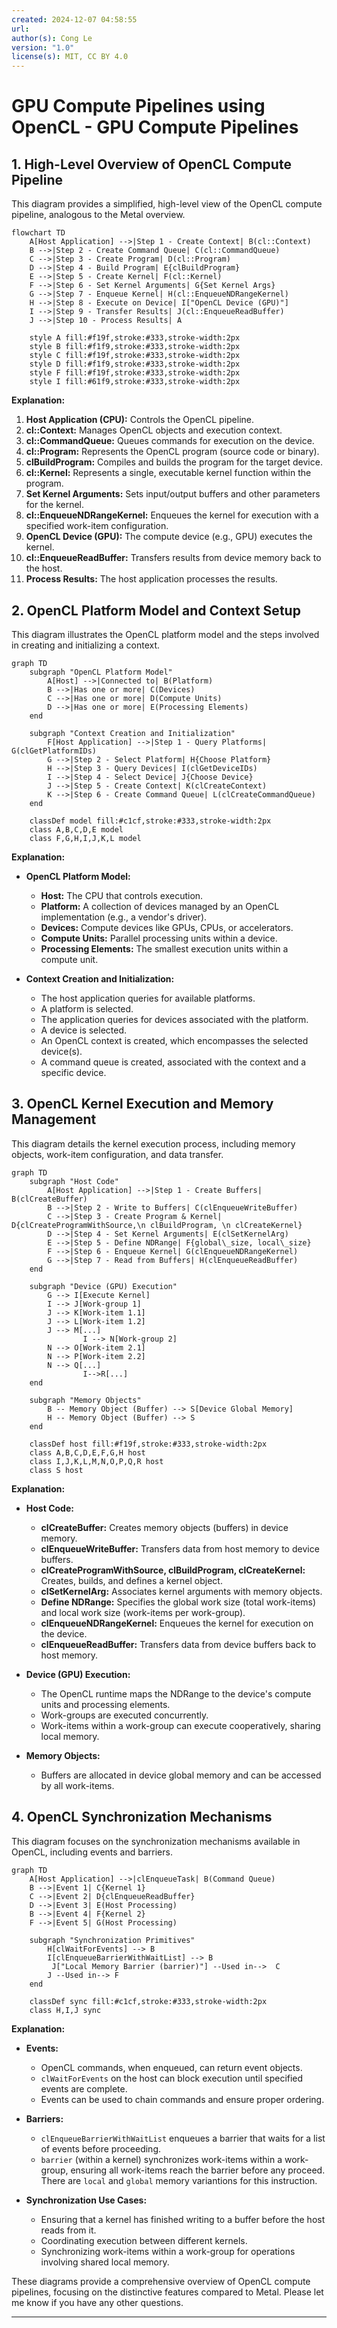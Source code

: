 ```yaml
---
created: 2024-12-07 04:58:55
url:
author(s): Cong Le
version: "1.0"
license(s): MIT, CC BY 4.0
---
```



# GPU Compute Pipelines using OpenCL - GPU Compute Pipelines

## 1. High-Level Overview of OpenCL Compute Pipeline

This diagram provides a simplified, high-level view of the OpenCL compute pipeline, analogous to the Metal overview.

```mermaid
flowchart TD
    A[Host Application] -->|Step 1 - Create Context| B(cl::Context)
    B -->|Step 2 - Create Command Queue| C(cl::CommandQueue)
    C -->|Step 3 - Create Program| D(cl::Program)
    D -->|Step 4 - Build Program| E{clBuildProgram}
    E -->|Step 5 - Create Kernel| F(cl::Kernel)
    F -->|Step 6 - Set Kernel Arguments| G{Set Kernel Args}
    G -->|Step 7 - Enqueue Kernel| H(cl::EnqueueNDRangeKernel)
    H -->|Step 8 - Execute on Device| I["OpenCL Device (GPU)"]
    I -->|Step 9 - Transfer Results| J(cl::EnqueueReadBuffer)
    J -->|Step 10 - Process Results| A

    style A fill:#f19f,stroke:#333,stroke-width:2px
    style B fill:#f1f9,stroke:#333,stroke-width:2px
    style C fill:#f19f,stroke:#333,stroke-width:2px
    style D fill:#f1f9,stroke:#333,stroke-width:2px
    style F fill:#f19f,stroke:#333,stroke-width:2px
    style I fill:#61f9,stroke:#333,stroke-width:2px

```

**Explanation:**

1. **Host Application (CPU):** Controls the OpenCL pipeline.
2. **cl::Context:** Manages OpenCL objects and execution context.
3. **cl::CommandQueue:** Queues commands for execution on the device.
4. **cl::Program:** Represents the OpenCL program (source code or binary).
5. **clBuildProgram:** Compiles and builds the program for the target device.
6. **cl::Kernel:** Represents a single, executable kernel function within the program.
7. **Set Kernel Arguments:** Sets input/output buffers and other parameters for the kernel.
8. **cl::EnqueueNDRangeKernel:** Enqueues the kernel for execution with a specified work-item configuration.
9. **OpenCL Device (GPU):** The compute device (e.g., GPU) executes the kernel.
10. **cl::EnqueueReadBuffer:** Transfers results from device memory back to the host.
11. **Process Results:** The host application processes the results.

## 2. OpenCL Platform Model and Context Setup

This diagram illustrates the OpenCL platform model and the steps involved in creating and initializing a context.

```mermaid
graph TD
    subgraph "OpenCL Platform Model"
        A[Host] -->|Connected to| B(Platform)
        B -->|Has one or more| C(Devices)
        C -->|Has one or more| D(Compute Units)
        D -->|Has one or more| E(Processing Elements)
    end

    subgraph "Context Creation and Initialization"
        F[Host Application] -->|Step 1 - Query Platforms| G(clGetPlatformIDs)
        G -->|Step 2 - Select Platform| H{Choose Platform}
        H -->|Step 3 - Query Devices| I(clGetDeviceIDs)
        I -->|Step 4 - Select Device| J{Choose Device}
        J -->|Step 5 - Create Context| K(clCreateContext)
        K -->|Step 6 - Create Command Queue| L(clCreateCommandQueue)
    end

    classDef model fill:#c1cf,stroke:#333,stroke-width:2px
    class A,B,C,D,E model
    class F,G,H,I,J,K,L model

```

**Explanation:**

*   **OpenCL Platform Model:**
    *   **Host:** The CPU that controls execution.
    *   **Platform:** A collection of devices managed by an OpenCL implementation (e.g., a vendor's driver).
    *   **Devices:** Compute devices like GPUs, CPUs, or accelerators.
    *   **Compute Units:** Parallel processing units within a device.
    *   **Processing Elements:** The smallest execution units within a compute unit.

*   **Context Creation and Initialization:**
    *   The host application queries for available platforms.
    *   A platform is selected.
    *   The application queries for devices associated with the platform.
    *   A device is selected.
    *   An OpenCL context is created, which encompasses the selected device(s).
    *   A command queue is created, associated with the context and a specific device.

## 3. OpenCL Kernel Execution and Memory Management

This diagram details the kernel execution process, including memory objects, work-item configuration, and data transfer.

```mermaid
graph TD
    subgraph "Host Code"
        A[Host Application] -->|Step 1 - Create Buffers| B(clCreateBuffer)
        B -->|Step 2 - Write to Buffers| C(clEnqueueWriteBuffer)
        C -->|Step 3 - Create Program & Kernel| D{clCreateProgramWithSource,\n clBuildProgram, \n clCreateKernel}
        D -->|Step 4 - Set Kernel Arguments| E(clSetKernelArg)
        E -->|Step 5 - Define NDRange| F{global\_size, local\_size}
        F -->|Step 6 - Enqueue Kernel| G(clEnqueueNDRangeKernel)
        G -->|Step 7 - Read from Buffers| H(clEnqueueReadBuffer)
    end

    subgraph "Device (GPU) Execution"
        G --> I[Execute Kernel]
        I --> J[Work-group 1]
        J --> K[Work-item 1.1]
        J --> L[Work-item 1.2]
        J --> M[...]
                I --> N[Work-group 2]
        N --> O[Work-item 2.1]
        N --> P[Work-item 2.2]
        N --> Q[...]
                I-->R[...]
    end

    subgraph "Memory Objects"
        B -- Memory Object (Buffer) --> S[Device Global Memory]
        H -- Memory Object (Buffer) --> S
    end

    classDef host fill:#f19f,stroke:#333,stroke-width:2px
    class A,B,C,D,E,F,G,H host
    class I,J,K,L,M,N,O,P,Q,R host
    class S host

```

**Explanation:**

*   **Host Code:**
    *   **clCreateBuffer:** Creates memory objects (buffers) in device memory.
    *   **clEnqueueWriteBuffer:** Transfers data from host memory to device buffers.
    *   **clCreateProgramWithSource, clBuildProgram, clCreateKernel:** Creates, builds, and defines a kernel object.
    *   **clSetKernelArg:** Associates kernel arguments with memory objects.
    *   **Define NDRange:** Specifies the global work size (total work-items) and local work size (work-items per work-group).
    *   **clEnqueueNDRangeKernel:** Enqueues the kernel for execution on the device.
    *   **clEnqueueReadBuffer:** Transfers data from device buffers back to host memory.

*   **Device (GPU) Execution:**
    *   The OpenCL runtime maps the NDRange to the device's compute units and processing elements.
    *   Work-groups are executed concurrently.
    *   Work-items within a work-group can execute cooperatively, sharing local memory.

*   **Memory Objects:**
    *   Buffers are allocated in device global memory and can be accessed by all work-items.

## 4. OpenCL Synchronization Mechanisms

This diagram focuses on the synchronization mechanisms available in OpenCL, including events and barriers.

```mermaid
graph TD
    A[Host Application] -->|clEnqueueTask| B(Command Queue)
    B -->|Event 1| C{Kernel 1}
    C -->|Event 2| D{clEnqueueReadBuffer}
    D -->|Event 3| E(Host Processing)
    B -->|Event 4| F{Kernel 2}
    F -->|Event 5| G(Host Processing)

    subgraph "Synchronization Primitives"
        H[clWaitForEvents] --> B
        I[clEnqueueBarrierWithWaitList] --> B
         J["Local Memory Barrier (barrier)"] --Used in-->  C
        J --Used in--> F
    end

    classDef sync fill:#c1cf,stroke:#333,stroke-width:2px
    class H,I,J sync

```

**Explanation:**

*   **Events:**
    *   OpenCL commands, when enqueued, can return event objects.
    *   `clWaitForEvents` on the host can block execution until specified events are complete.
    *   Events can be used to chain commands and ensure proper ordering.

*   **Barriers:**
    *   `clEnqueueBarrierWithWaitList` enqueues a barrier that waits for a list of events before proceeding.
    *   `barrier` (within a kernel) synchronizes work-items within a work-group, ensuring all work-items reach the barrier before any proceed. There are `local` and `global` memory variantions for this instruction.

*   **Synchronization Use Cases:**
    *   Ensuring that a kernel has finished writing to a buffer before the host reads from it.
    *   Coordinating execution between different kernels.
    *   Synchronizing work-items within a work-group for operations involving shared local memory.

These diagrams provide a comprehensive overview of OpenCL compute pipelines, focusing on the distinctive features compared to Metal. Please let me know if you have any other questions.

---